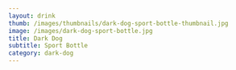 ```yaml
---
layout: drink
thumb: /images/thumbnails/dark-dog-sport-bottle-thumbnail.jpg
image: /images/dark-dog-sport-bottle.jpg
title: Dark Dog
subtitle: Sport Bottle
category: dark-dog
---
```


